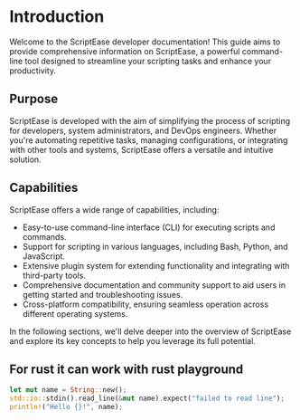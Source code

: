 # Introduction

Welcome to the ScriptEase developer documentation! This guide aims to provide comprehensive information on ScriptEase, a powerful command-line tool designed to streamline your scripting tasks and enhance your productivity.

## Purpose

ScriptEase is developed with the aim of simplifying the process of scripting for developers, system administrators, and DevOps engineers. Whether you're automating repetitive tasks, managing configurations, or integrating with other tools and systems, ScriptEase offers a versatile and intuitive solution.

## Capabilities

ScriptEase offers a wide range of capabilities, including:

- Easy-to-use command-line interface (CLI) for executing scripts and commands.
- Support for scripting in various languages, including Bash, Python, and JavaScript.
- Extensive plugin system for extending functionality and integrating with third-party tools.
- Comprehensive documentation and community support to aid users in getting started and troubleshooting issues.
- Cross-platform compatibility, ensuring seamless operation across different operating systems.

In the following sections, we'll delve deeper into the overview of ScriptEase and explore its key concepts to help you leverage its full potential.

## For rust it can work with rust playground
```rust
let mut name = String::new();
std::io::stdin().read_line(&mut name).expect("failed to read line");
println!("Hello {}!", name);
```
